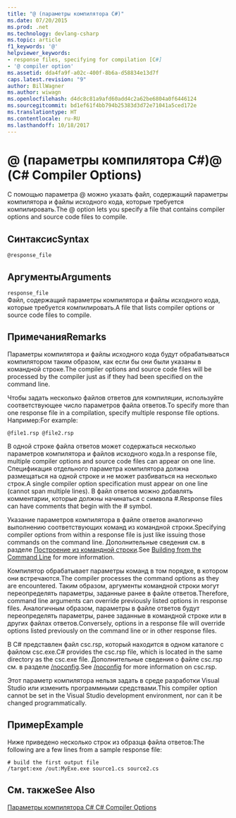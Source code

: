 ```yaml
---
title: "@ (параметры компилятора C#)"
ms.date: 07/20/2015
ms.prod: .net
ms.technology: devlang-csharp
ms.topic: article
f1_keywords: '@'
helpviewer_keywords:
- response files, specifying for compilation [C#]
- '@ compiler option'
ms.assetid: dda4fa9f-a02c-400f-8b6a-d58834e13d7f
caps.latest.revision: "9"
author: BillWagner
ms.author: wiwagn
ms.openlocfilehash: d4dc8c81a9afd60add4c2a62be6804a0f6446124
ms.sourcegitcommit: bd1ef61f4bb794b25383d3d72e71041a5ced172e
ms.translationtype: HT
ms.contentlocale: ru-RU
ms.lasthandoff: 10/18/2017
---
```

# <a name="-c-compiler-options"></a><span data-ttu-id="0b680-102">@ (параметры компилятора C#)</span><span class="sxs-lookup"><span data-stu-id="0b680-102">@ (C# Compiler Options)</span></span>
<span data-ttu-id="0b680-103">С помощью параметра @ можно указать файл, содержащий параметры компилятора и файлы исходного кода, которые требуется компилировать.</span><span class="sxs-lookup"><span data-stu-id="0b680-103">The @ option lets you specify a file that contains compiler options and source code files to compile.</span></span>  
  
## <a name="syntax"></a><span data-ttu-id="0b680-104">Синтаксис</span><span class="sxs-lookup"><span data-stu-id="0b680-104">Syntax</span></span>  
  
```  
@response_file  
```  
  
## <a name="arguments"></a><span data-ttu-id="0b680-105">Аргументы</span><span class="sxs-lookup"><span data-stu-id="0b680-105">Arguments</span></span>  
 `response_file`  
 <span data-ttu-id="0b680-106">Файл, содержащий параметры компилятора и файлы исходного кода, которые требуется компилировать.</span><span class="sxs-lookup"><span data-stu-id="0b680-106">A file that lists compiler options or source code files to compile.</span></span>  
  
## <a name="remarks"></a><span data-ttu-id="0b680-107">Примечания</span><span class="sxs-lookup"><span data-stu-id="0b680-107">Remarks</span></span>  
 <span data-ttu-id="0b680-108">Параметры компилятора и файлы исходного кода будут обрабатываться компилятором таким образом, как если бы они были указаны в командной строке.</span><span class="sxs-lookup"><span data-stu-id="0b680-108">The compiler options and source code files will be processed by the compiler just as if they had been specified on the command line.</span></span>  
  
 <span data-ttu-id="0b680-109">Чтобы задать несколько файлов ответов для компиляции, используйте соответствующее число параметров файла ответов.</span><span class="sxs-lookup"><span data-stu-id="0b680-109">To specify more than one response file in a compilation, specify multiple response file options.</span></span> <span data-ttu-id="0b680-110">Например:</span><span class="sxs-lookup"><span data-stu-id="0b680-110">For example:</span></span>  
  
```  
@file1.rsp @file2.rsp  
```  
  
 <span data-ttu-id="0b680-111">В одной строке файла ответов может содержаться несколько параметров компилятора и файлов исходного кода.</span><span class="sxs-lookup"><span data-stu-id="0b680-111">In a response file, multiple compiler options and source code files can appear on one line.</span></span> <span data-ttu-id="0b680-112">Спецификация отдельного параметра компилятора должна размещаться на одной строке и не может разбиваться на несколько строк.</span><span class="sxs-lookup"><span data-stu-id="0b680-112">A single compiler option specification must appear on one line (cannot span multiple lines).</span></span> <span data-ttu-id="0b680-113">В файл ответов можно добавлять комментарии, которые должны начинаться с символа #.</span><span class="sxs-lookup"><span data-stu-id="0b680-113">Response files can have comments that begin with the # symbol.</span></span>  
  
 <span data-ttu-id="0b680-114">Указание параметров компилятора в файле ответов аналогично выполнению соответствующих команд из командной строки.</span><span class="sxs-lookup"><span data-stu-id="0b680-114">Specifying compiler options from within a response file is just like issuing those commands on the command line.</span></span> <span data-ttu-id="0b680-115">Дополнительные сведения см. в разделе [Построение из командной строки](../../../csharp/language-reference/compiler-options/how-to-set-environment-variables-for-the-visual-studio-command-line.md).</span><span class="sxs-lookup"><span data-stu-id="0b680-115">See [Building from the Command Line](../../../csharp/language-reference/compiler-options/how-to-set-environment-variables-for-the-visual-studio-command-line.md) for more information.</span></span>  
  
 <span data-ttu-id="0b680-116">Компилятор обрабатывает параметры команд в том порядке, в котором они встречаются.</span><span class="sxs-lookup"><span data-stu-id="0b680-116">The compiler processes the command options as they are encountered.</span></span> <span data-ttu-id="0b680-117">Таким образом, аргументы командной строки могут переопределять параметры, заданные ранее в файле ответов.</span><span class="sxs-lookup"><span data-stu-id="0b680-117">Therefore, command line arguments can override previously listed options in response files.</span></span> <span data-ttu-id="0b680-118">Аналогичным образом, параметры в файле ответов будут переопределять параметры, ранее заданные в командной строке или в других файлах ответов.</span><span class="sxs-lookup"><span data-stu-id="0b680-118">Conversely, options in a response file will override options listed previously on the command line or in other response files.</span></span>  
  
 <span data-ttu-id="0b680-119">В C# представлен файл csc.rsp, который находится в одном каталоге с файлом csc.exe.</span><span class="sxs-lookup"><span data-stu-id="0b680-119">C# provides the csc.rsp file, which is located in the same directory as the csc.exe file.</span></span> <span data-ttu-id="0b680-120">Дополнительные сведения о файле csc.rsp см. в разделе [/noconfig](../../../csharp/language-reference/compiler-options/noconfig-compiler-option.md).</span><span class="sxs-lookup"><span data-stu-id="0b680-120">See [/noconfig](../../../csharp/language-reference/compiler-options/noconfig-compiler-option.md) for more information on csc.rsp.</span></span>  
  
 <span data-ttu-id="0b680-121">Этот параметр компилятора нельзя задать в среде разработки Visual Studio или изменить программными средствами.</span><span class="sxs-lookup"><span data-stu-id="0b680-121">This compiler option cannot be set in the Visual Studio development environment, nor can it be changed programmatically.</span></span>  
  
## <a name="example"></a><span data-ttu-id="0b680-122">Пример</span><span class="sxs-lookup"><span data-stu-id="0b680-122">Example</span></span>  
 <span data-ttu-id="0b680-123">Ниже приведено несколько строк из образца файла ответов:</span><span class="sxs-lookup"><span data-stu-id="0b680-123">The following are a few lines from a sample response file:</span></span>  
  
```console  
# build the first output file  
/target:exe /out:MyExe.exe source1.cs source2.cs  
```  
  
## <a name="see-also"></a><span data-ttu-id="0b680-124">См. также</span><span class="sxs-lookup"><span data-stu-id="0b680-124">See Also</span></span>  
 [<span data-ttu-id="0b680-125">Параметры компилятора C# </span><span class="sxs-lookup"><span data-stu-id="0b680-125">C# Compiler Options</span></span>](../../../csharp/language-reference/compiler-options/index.md)
